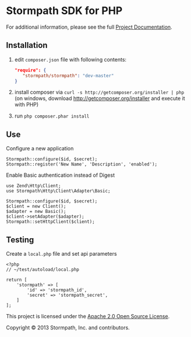 # Stormpath SDK for PHP

For additional information, please see the full [Project Documentation](https://www.stormpath.com/docs/php/product-guide).

Installation
------------
  1. edit `composer.json` file with following contents:

     ```json
     "require": {
        "stormpath/stormpath": "dev-master"
     }
     ```
  2. install composer via `curl -s http://getcomposer.org/installer | php` (on windows, download
     http://getcomposer.org/installer and execute it with PHP)
  3. run `php composer.phar install`

    
Use
---
Configure a new application
```
Stormpath::configure($id, $secret);
Stormpath::register('New Name', 'Description', 'enabled'); 
```

Enable Basic authentication instead of Digest
```
use Zend\Http\Client;
use Stormpath\Http\Client\Adapter\Basic;

Stormpath::configure($id, $secret);
$client = new Client();
$adapter = new Basic();
$client->setAdapter($adapter);
Stormpath::setHttpClient($client);
```

Testing
-------
Create a ```local.php``` file and set api parameters

```
<?php
// ~/test/autoload/local.php

return [
    'stormpath' => [
        'id' => 'stormpath_id',
        'secret' => 'stormpath_secret',
    ]
];
```


This project is licensed under the [Apache 2.0 Open Source License](http://www.apache.org/licenses/LICENSE-2.0).

Copyright &copy; 2013 Stormpath, Inc. and contributors.  
